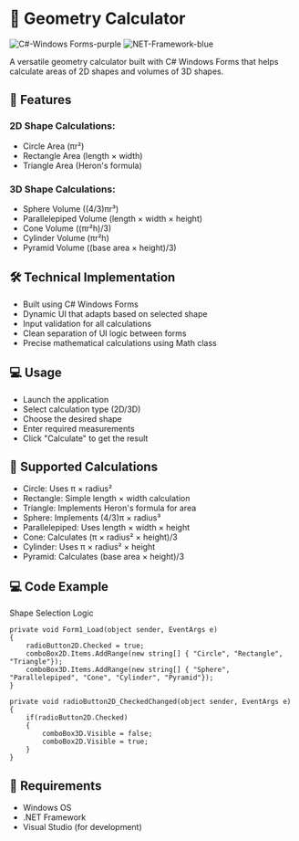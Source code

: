 # 📐 Geometry Calculator

![C#-Windows Forms-purple](https://github.com/user-attachments/assets/5f43b854-3140-4f78-b803-5f468d75b75a)
![NET-Framework-blue](https://github.com/user-attachments/assets/f4dc743e-808b-421d-8dc3-821328b20ac2)

A versatile geometry calculator built with C# Windows Forms that helps calculate areas of 2D shapes and volumes of 3D shapes.

## 🎯 Features
### 2D Shape Calculations:
- Circle Area (πr²)
- Rectangle Area (length × width)
- Triangle Area (Heron's formula)

### 3D Shape Calculations:
- Sphere Volume ((4/3)πr³)
- Parallelepiped Volume (length × width × height)
- Cone Volume ((πr²h)/3)
- Cylinder Volume (πr²h)
- Pyramid Volume ((base area × height)/3)

## 🛠️ Technical Implementation
- Built using C# Windows Forms
- Dynamic UI that adapts based on selected shape
- Input validation for all calculations
- Clean separation of UI logic between forms
- Precise mathematical calculations using Math class

## 💻 Usage
- Launch the application
- Select calculation type (2D/3D)
- Choose the desired shape
- Enter required measurements
- Click "Calculate" to get the result

## 🧮 Supported Calculations
- Circle: Uses π × radius²
- Rectangle: Simple length × width calculation
- Triangle: Implements Heron's formula for area
- Sphere: Implements (4/3)π × radius³
- Parallelepiped: Uses length × width × height
- Cone: Calculates (π × radius² × height)/3
- Cylinder: Uses π × radius² × height
- Pyramid: Calculates (base area × height)/3

## 💻 Code Example
Shape Selection Logic

    private void Form1_Load(object sender, EventArgs e)
    {
        radioButton2D.Checked = true;
        comboBox2D.Items.AddRange(new string[] { "Circle", "Rectangle", "Triangle"});
        comboBox3D.Items.AddRange(new string[] { "Sphere", "Parallelepiped", "Cone", "Cylinder", "Pyramid"});
    }
    
    private void radioButton2D_CheckedChanged(object sender, EventArgs e)
    {
        if(radioButton2D.Checked)
        {
            comboBox3D.Visible = false;
            comboBox2D.Visible = true;
        }
    }

## 🔧 Requirements
- Windows OS
- .NET Framework
- Visual Studio (for development)
